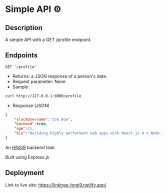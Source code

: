 # Simple API ⚙

## Description
A simple API with a GET /profile endpoint.

## Endpoints
`GET '/profile'`
- Returns: a JSON response of a person's data.
- Request parameter: None
- Sample
```bash
curl http://127.0.0.1:8000/profile
```
- Response (JSON)
```json
{
    "slackUsername":"Jon Doe",
    "backend":true,
    "age":15,
    "bio":"Building highly performant web apps with React.js ☸ x Node.js ⚙"
}
```

An [HNGi9](https://internship.zuri.team/hngi9) backend task.

Built using Express.js

## Deployment
Link to live site: https://linktree-hngi9.netlify.app/